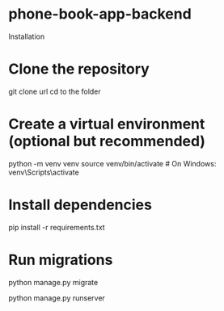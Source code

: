 # phone-book-app-backend

Installation
# Clone the repository
git clone url
cd to the folder

# Create a virtual environment (optional but recommended)
python -m venv venv
source venv/bin/activate  # On Windows: venv\Scripts\activate

# Install dependencies
pip install -r requirements.txt

# Run migrations
python manage.py migrate

python manage.py runserver


